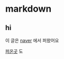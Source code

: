 # markdown

## hi

[g-link]:https://www.google.com

이 글은 [naver](https://www.naver.com) 에서 퍼왔어요

[퍼온곳][g-link] 도 




